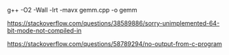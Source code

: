 g++ -O2 -Wall -lrt -mavx gemm.cpp -o gemm

https://stackoverflow.com/questions/38589886/sorry-unimplemented-64-bit-mode-not-compiled-in

https://stackoverflow.com/questions/58789294/no-output-from-c-program